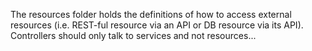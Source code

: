 The resources folder holds the definitions of how to access external resources (i.e. REST-ful resource via an API or DB resource via its API). Controllers should only talk to services and not resources...